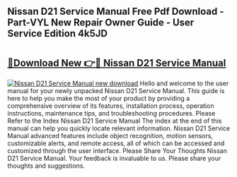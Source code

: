 ## Nissan D21 Service Manual Free Pdf Download - Part-VYL New Repair Owner Guide - User Service Edition 4k5JD

# <h2><a href="http://bc88960.oget.top/?id=Nissan+D21+Service+Manual">🔗Download New 👉🔴 Nissan D21 Service Manual</a></h2>

[![Nissan D21 Service Manual new download](https://i.imgur.com/5g1atiW.png)](http://bc88960.oget.top/?id=Nissan+D21+Service+Manual)
Hello and welcome to the user manual for your newly unpacked Nissan D21 Service Manual. This guide is here to help you make the most of your product by providing a comprehensive overview of its features, installation process, operation instructions, maintenance tips, and troubleshooting procedures. Please Refer to the Index Nissan D21 Service Manual The index at the end of this manual can help you quickly locate relevant information. Nissan D21 Service Manual advanced features include object recognition, motion sensors, customizable alerts, and remote access, all of which can be accessed and customized through the user interface. Please Share Your Thoughts Nissan D21 Service Manual. Your feedback is invaluable to us. Please share your thoughts and suggestions.
